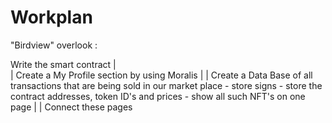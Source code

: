 # Workplan

"Birdview" overlook :

Write the smart contract
			|	
			|
Create a My Profile section by using Moralis
			|
			|
Create a Data Base of all transactions that are being sold in our market place 
				- store signs
				- store the contract addresses, token ID's and prices
				- show all such NFT's on one page
			|
			|
Connect these pages